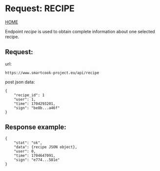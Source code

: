 # Request: RECIPE

[HOME](README.md)

Endpoint _recipe_ is used to obtain complete information about one selected recipe.

## Request:

url:

```
https://www.smartcook-project.eu/api/recipe
```

post json data:

```
{
    "recipe_id": 1
    "user": 1,
    "time": 1704293201,
    "sign": "be8b...a46f"
}
```

## Response example:

```
{
    "stat": "ok",
    "data": {recipe JSON object},
    "user": 0,
    "time": 1704647091,
    "sign": "e774...581e"
}
```
